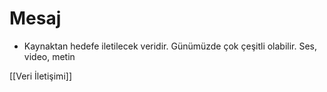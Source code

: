# Mesaj

- Kaynaktan hedefe iletilecek veridir. Günümüzde çok çeşitli olabilir. Ses, video, metin 

[[Veri İletişimi]]

